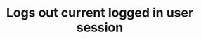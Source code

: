 ---
title: Logs out current logged in user session
api:
  file: petstore-new.json
  operationId: logoutUser
hidden: false
---